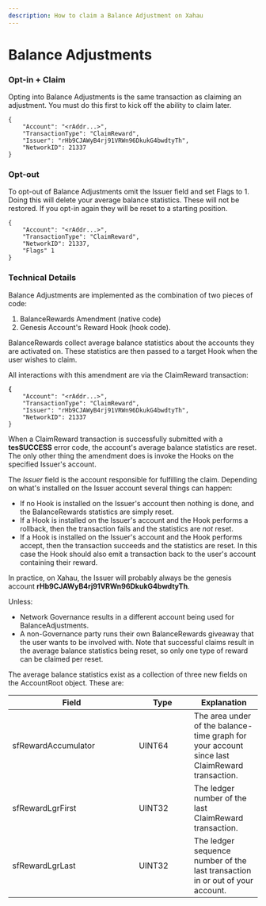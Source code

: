 ```yaml
---
description: How to claim a Balance Adjustment on Xahau
---
```


# Balance Adjustments

### Opt-in + Claim

Opting into Balance Adjustments is the same transaction as claiming an adjustment. You must do this first to kick off the ability to claim later.

```
{
    "Account": "<rAddr...>",
    "TransactionType": "ClaimReward",
    "Issuer": "rHb9CJAWyB4rj91VRWn96DkukG4bwdtyTh",
    "NetworkID": 21337
}    
```

### Opt-out

To opt-out of Balance Adjustments omit the Issuer field and set Flags to 1. Doing this will delete your average balance statistics. These will not be restored. If you opt-in again they will be reset to a starting position.

```
{
    "Account": "<rAddr...>",
    "TransactionType": "ClaimReward",
    "NetworkID": 21337,
    "Flags" 1
} 
```

### Technical Details

Balance Adjustments are implemented as the combination of two pieces of code:

1. BalanceRewards Amendment (native code)
2. Genesis Account's Reward Hook (hook code).

BalanceRewards collect average balance statistics about the accounts they are activated on. These statistics are then passed to a target Hook when the user wishes to claim.

All interactions with this amendment are via the ClaimReward transaction:

<pre><code><strong>{
</strong>    "Account": "&#x3C;rAddr...>",
    "TransactionType": "ClaimReward",
    "Issuer": "rHb9CJAWyB4rj91VRWn96DkukG4bwdtyTh",
    "NetworkID": 21337
}    
</code></pre>

When a ClaimReward transaction is successfully submitted with a **tesSUCCESS** error code, the account's average balance statistics are reset. The only other thing the amendment does is invoke the Hooks on the specified Issuer's account.

The _Issuer_ field is the account responsible for fulfilling the claim. Depending on what's installed on the Issuer account several things can happen:

* If no Hook is installed on the Issuer's account then nothing is done, and the BalanceRewards statistics are simply reset.
* If a Hook is installed on the Issuer's account and the Hook performs a rollback, then the transaction fails and the statistics are _not_ reset.
* If a Hook is installed on the Issuer's account and the Hook performs accept, then the transaction succeeds and the statistics are reset. In this case the Hook should also emit a transaction back to the user's account containing their reward.

In practice, on Xahau, the Issuer will probably always be the genesis account **rHb9CJAWyB4rj91VRWn96DkukG4bwdtyTh**.

Unless:

* Network Governance results in a different account being used for BalanceAdjustments.
* A non-Governance party runs their own BalanceRewards giveaway that the user wants to be involved with. Note that successful claims result in the average balance statistics being reset, so only one type of reward can be claimed per reset.

The average balance statistics exist as a collection of three new fields on the AccountRoot object. These are:

<table><thead><tr><th width="240">Field</th><th width="95.33333333333331">Type</th><th>Explanation</th></tr></thead><tbody><tr><td>sfRewardAccumulator</td><td>UINT64</td><td>The area under of the balance-time graph for your account since last ClaimReward transaction.</td></tr><tr><td>sfRewardLgrFirst</td><td>UINT32</td><td>The ledger number of the last ClaimReward transaction.</td></tr><tr><td>sfRewardLgrLast</td><td>UINT32</td><td>The ledger sequence number of the last transaction in or out of your account.</td></tr></tbody></table>



